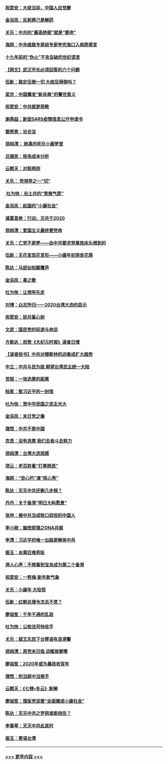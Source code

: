 #### [祝君安：大疫当前，中国人应觉醒](../pages/nsc993/n11821946.md?t=01270444) 
#### [金浴凤：反躬罪己是解药](../pages/nsc993/n11820280.md?t=01270444) 
#### [关乐：中共的“最高绝密”就是“要命”](../pages/nsc993/n11816946.md?t=01270444) 
#### [海网：中央维稳专家组专家夸完海口入病房感言](../pages/nsc993/n11815138.md?t=01270444) 
#### [十九年前的“伪火”不攻自破的世纪谎言](../pages/nsc993/n11813238.md?t=01270444) 
#### [【网文】武汉市长必须回答的六个问题](../pages/nsc993/n11813848.md?t=01270444) 
#### [伍新：稳定压倒一切 大疫压得倒吗？](../pages/nsc993/n11812634.md?t=01270444) 
#### [梁京：中国爆发“新非典”的警世意义](../pages/nsc993/n11812554.md?t=01270444) 
#### [祝君安：中共就是邪教](../pages/nsc993/n11812431.md?t=01270444) 
#### [谢燕益：新型SARS疫情信息公开申请书](../pages/nsc993/n11808840.md?t=01270444) 
#### [蜀笑笑：论合法](../pages/nsc993/n11808064.md?t=01270444) 
#### [郑纯清： 她真的死在小康梦里](../pages/nsc993/n11806623.md?t=01270444) 
#### [吕锡民：核电成本分析](../pages/nsc993/n11806284.md?t=01270444) 
#### [云鹤天：对联两则](../pages/nsc993/n11805957.md?t=01270444) 
#### [关乐： 党领导之一“切”](../pages/nsc993/n11804505.md?t=01270444) 
#### [ 吐为快：论土共的“贵族气质”](../pages/nsc993/n11804490.md?t=01270444) 
#### [金浴凤：赵国的“小康社会”](../pages/nsc993/n11804452.md?t=01270444) 
#### [诸葛高参：行动，灭共于2020](../pages/nsc993/n11804120.md?t=01270444) 
#### [郑纯清：爱国主义最终要党命](../pages/nsc993/n11802197.md?t=01270444) 
#### [关乐：亡党不是梦——由中共要求党章放床头想到的](../pages/nsc993/n11802156.md?t=01270444) 
#### [伍新：无花言现花言形——小康年初哭吴花燕](../pages/nsc993/n11800044.md?t=01270444) 
#### [陈达：马屁似拍颠覆声](../pages/nsc993/n11800010.md?t=01270444) 
#### [金浴凤：春之歌](../pages/nsc993/n11797687.md?t=01270444) 
#### [吐为快：让领导先走](../pages/nsc993/n11797512.md?t=01270444) 
#### [刘博：众志所归——2020台湾大选的启示](../pages/nsc993/n11796878.md?t=01270444) 
#### [祝君安：妖共畜心剖](../pages/nsc993/n11794273.md?t=01270444) 
#### [文武：国民党的前途与命运](../pages/nsc993/n11794198.md?t=01270444) 
#### [方能达：祝贺《大纪元时报》读者日增](../pages/nsc993/n11793807.md?t=01270444) 
#### [【读者投书】中共对穆斯林的迫害成扩大趋势](../pages/nsc993/n11791371.md?t=01270444) 
#### [中立：中共与民为敌 期望台湾民主统一大陆](../pages/nsc993/n11790392.md?t=01270444) 
#### [苦胆：一张选票的距离](../pages/nsc993/n11788914.md?t=01270444) 
#### [陆客：致习近平的一封信](../pages/nsc993/n11788867.md?t=01270444) 
#### [吐为快：贺中华民国之民主光大](../pages/nsc993/n11788618.md?t=01270444) 
#### [金浴凤：末日党之像](../pages/nsc993/n11787475.md?t=01270444) 
#### [理悟：中共不是中国](../pages/nsc993/n11787463.md?t=01270444) 
#### [念贲：没有选票  我们去奋斗去努力](../pages/nsc993/n11787398.md?t=01270444) 
#### [郑纯清：台湾大选观感](../pages/nsc993/n11786210.md?t=01270444) 
#### [项云：老百姓看“打黑除恶”](../pages/nsc993/n11785398.md?t=01270444) 
#### [海网：“空心朽”演“核心秀”](../pages/nsc993/n11783874.md?t=01270444) 
#### [陈达：天灭中共还剩几步棋？](../pages/nsc993/n11783719.md?t=01270444) 
#### [丹丹：关于香港“明日大屿愿景”](../pages/nsc993/n11783273.md?t=01270444) 
#### [张林：被中共当成牲口奴役的中国人](../pages/nsc993/n11782397.md?t=01270444) 
#### [李小刚：脑控原理之DNA共振](../pages/nsc993/n11780962.md?t=01270444) 
#### [李清：习近平的唯一出路是解体中共](../pages/nsc993/n11780866.md?t=01270444) 
#### [振玉：炎黄巨难奇耻](../pages/nsc993/n11779632.md?t=01270444) 
#### [港人心声：不想看到宝岛成为第二个香港](../pages/nsc993/n11778817.md?t=01270444) 
#### [祝君安：一剪梅‧新年新气象](../pages/nsc993/n11776340.md?t=01270444) 
#### [关乐：小康年 大役现](../pages/nsc993/n11774213.md?t=01270444) 
#### [伍新：红朝总理令怎总不灵？](../pages/nsc993/n11770813.md?t=01270444) 
#### [廖祖笙：千年不遇的乱政](../pages/nsc993/n11770373.md?t=01270444) 
#### [吐为快：公检法司快收手](../pages/nsc993/n11770359.md?t=01270444) 
#### [关乐：就王志民下台寄语有良港警](../pages/nsc993/n11769903.md?t=01270444) 
#### [郑纯清：恶党末日临 动辄挨掌嘴](../pages/nsc993/n11769356.md?t=01270444) 
#### [廖祖笙：2020年或为暴政收官年](../pages/nsc993/n11768216.md?t=01270444) 
#### [理悟：别当郎中当推手](../pages/nsc993/n11768243.md?t=01270444) 
#### [云鹤天：《七律▪冬云》新解](../pages/nsc993/n11768204.md?t=01270444) 
#### [廖祖笙：饿饭党说要“全面建成小康社会”](../pages/nsc993/n11767482.md?t=01270444) 
#### [陈达：天灭中共之罗网谁能挡住？](../pages/nsc993/n11767465.md?t=01270444) 
#### [李春草：天灭中共此其时](../pages/nsc993/n11767452.md?t=01270444) 
#### [振玉：寄语台湾](../pages/nsc993/n11767432.md?t=01270444) 

----
#### [ >>> 更早内容 <<< ](../indexes/nsc993-earlier.md)
